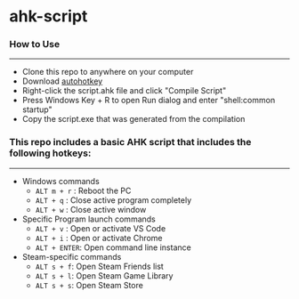 # ahk-script

### How to Use 
---
- Clone this repo to anywhere on your computer
- Download [autohotkey](https://autohotkey.com/download/)
- Right-click the script.ahk file and click "Compile Script"
- Press Windows Key + R to open Run dialog and enter "shell:common startup"
- Copy the script.exe that was generated from the compilation

### This repo includes a basic AHK script that includes the following hotkeys:
---

- Windows commands
    - ```ALT m + r``` : Reboot the PC
    - ```ALT + q``` : Close active program completely
    - ```ALT + w``` : Close active window
- Specific Program launch commands
    - ```ALT + v``` : Open or activate VS Code
    - ```ALT + i``` : Open or activate Chrome
    - ```ALT + ENTER```: Open command line instance
- Steam-specific commands
    - ```ALT s + f```: Open Steam Friends list
    - ```ALT s + l```: Open Steam Game Library
    - ```ALT s + s```: Open Steam Store